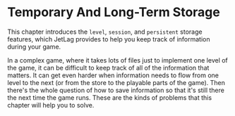 # Temporary And Long-Term Storage

This chapter introduces the `level`, `session`, and `persistent` storage
features, which JetLag provides to help you keep track of information during
your game.

In a complex game, where it takes lots of files just to implement one level of
the game, it can be difficult to keep track of all of the information that
matters.  It can get even harder when information needs to flow from one level
to the next (or from the store to the playable parts of the game).  Then there's
the whole question of how to save information so that it's still there the next
time the game runs. These are the kinds of problems that this chapter will help
you to solve.

